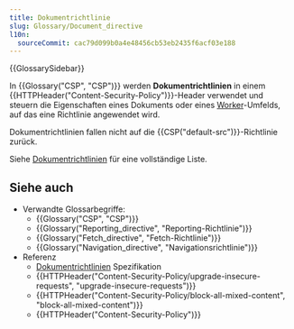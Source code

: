 ```yaml
---
title: Dokumentrichtlinie
slug: Glossary/Document_directive
l10n:
  sourceCommit: cac79d099b0a4e48456cb53eb2435f6acf03e188
---
```


{{GlossarySidebar}}

In {{Glossary("CSP", "CSP")}} werden **Dokumentrichtlinien** in einem {{HTTPHeader("Content-Security-Policy")}}-Header verwendet und steuern die Eigenschaften eines Dokuments oder eines [Worker](/de/docs/Web/API/Web_Workers_API)-Umfelds, auf das eine Richtlinie angewendet wird.

Dokumentrichtlinien fallen nicht auf die {{CSP("default-src")}}-Richtlinie zurück.

Siehe [Dokumentrichtlinien](/de/docs/Web/HTTP/Reference/Headers/Content-Security-Policy#document_directives) für eine vollständige Liste.

## Siehe auch

- Verwandte Glossarbegriffe:
  - {{Glossary("CSP", "CSP")}}
  - {{Glossary("Reporting_directive", "Reporting-Richtlinie")}}
  - {{Glossary("Fetch_directive", "Fetch-Richtlinie")}}
  - {{Glossary("Navigation_directive", "Navigationsrichtlinie")}}
- Referenz
  - [Dokumentrichtlinien](https://w3c.github.io/webappsec-csp/#directives-document) Spezifikation
  - {{HTTPHeader("Content-Security-Policy/upgrade-insecure-requests", "upgrade-insecure-requests")}}
  - {{HTTPHeader("Content-Security-Policy/block-all-mixed-content", "block-all-mixed-content")}}
  - {{HTTPHeader("Content-Security-Policy")}}

